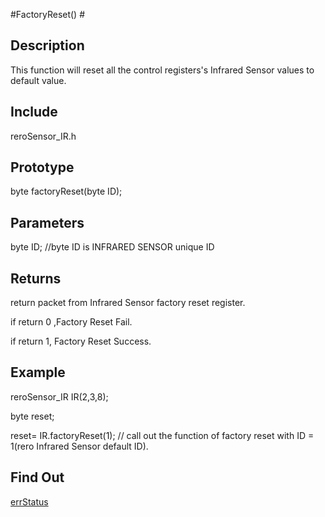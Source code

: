#FactoryReset() #

## Description ##
This function will reset all the control registers's Infrared Sensor values to default value.

## Include ##
reroSensor_IR.h

## Prototype ##
byte factoryReset(byte ID);

## Parameters ##
byte ID; //byte ID is INFRARED SENSOR unique ID

## Returns ##
 return packet from Infrared Sensor factory reset register.
 
if return 0 ,Factory Reset Fail.

if return 1, Factory Reset Success.

## Example ##
reroSensor_IR IR(2,3,8);

byte reset;

reset= IR.factoryReset(1); // call out the function of factory reset with ID = 1(rero Infrared Sensor default ID).

## Find Out ##

[errStatus](https://github.com/syamimi96/Library-for-Rero-infrared-sensor-/blob/wiki/Example/errStatus.md)

